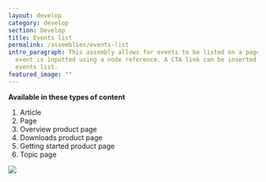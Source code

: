 ```yaml
---
layout: develop
category: develop
section: Develop
title: Events list
permalink: /assemblies/events-list
intro_paragraph: This assembly allows for events to be listed on a page. Each
  event is inputted using a node reference. A CTA link can be inserted below the
  events list.
featured_image: ""
---
```

**Available in these types of content**

1. Article
2. Page
3. Overview product page
4. Downloads product page
5. Getting started product page
6. Topic page

![](/design-manual/assets/uploads/events-list-example.png)